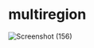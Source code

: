 
# multiregion


![Screenshot (156)](https://github.com/HIMA10SHREE/terraform_practice/assets/52618743/cf06338d-51aa-42c4-a21f-0f23d4899629)
